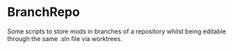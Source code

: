 # BranchRepo
Some scripts to store mods in branches of a repository whilst being editable through the same .sln file via worktrees.
